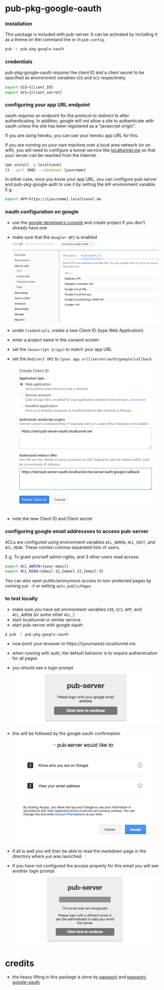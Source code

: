 # pub-pkg-google-oauth

### installation
This package is included with pub-server. It can be activated by including it as a theme on the command line or in `pub-config`.

```sh
pub -t pub-pkg-google-oauth
```

### credentials
pub-pkg-google-oauth requires the client ID and a client secret to be specified as environment variables `GID` and `GCS` respectively.

```sh
export GID={client_ID}
export GCS={client_secret}
```

### configuring your app URL endpoint
oauth requires an endpoint for the protocol to redirect to after authenticating. In addition, google will not allow
a site to authenticate with oauth unless the site has been registered as a "javascript origin".

If you are using heroku, you can use your heroku app URL for this.

If you are running on your own machine over a local area network (or on wifi), you will need to configure a
tunnel service like [localtunnel.me](http://localtunnel.me/) so that your server can be reached from the Internet.

```sh
npm install -g localtunnel
lt --port 3001 --subdomain {yourname}
```

In either case, once you know your app URL, you can configure pub-server and pub-pkg-google-auth to use it by
setting the `APP` environment variable. E.g.

```sh
export APP=https://{yourname}.localtunnel.me
```

### oauth configuration on google

- use the [google developers console](https://console.developers.google.com/) and create project if you don't already have one

- make sure that the `Google+ API` is enabled
  ![](gdc-enabled-apis.png)
- under `Credentials`, create a new Client ID (type Web Application)
- enter a project name in the consent screen
- set the `Javascript origin` to match your app URL
- set the `Redirect URI` to `{your app url}/server/auth/google/callback`
  ![](gdc-new-client-id.png)
- note the new Client ID and Client secret


### configuring google email addressses to access pub-server
ACLs are configured using environment variables `ACL_ADMIN`, `ACL_EDIT`, and `ACL_READ`.
These contain comma-separated lists of users.

E.g. To grant yourself admin rights, and 3 other users read access:

```sh
export ACL_ADMIN={your-email}
export ACL_READ={email-1},{email-2},{email-3}
```

You can also open public/anonymous access to non-protected pages by running `pub -P` or setting `opts.publicPages`

### to test locally
- make sure you have set environment variables `GID`, `GCS`, `APP`, and `ACL_ADMIN` (or some other `ACL_`)
- start localtunnel or similar service
- start pub-server with google oauth

```sh
$ pub -t pub-pkg-google-oauth
```

- now point your browser to https://{yourname}.localtunnel.me
- when running with auth, the default behavior is to require authentication for all pages

- you should see a login prompt
  ![](login.png)

- this will be followed by the google oauth confirmation
  ![](google-oauth-confirm.png)

- if all is well you will then be able to read the markdown page in the directory where `pub` was launched.
- if you have not configured the access properly for this email you will see another login prompt
  ![](login-again.png)


# credits
- the heavy lifting in this package is done by
  [passport](http://passportjs.org/) and
  [passport-google-oauth](https://github.com/jaredhanson/passport-google-oauth)